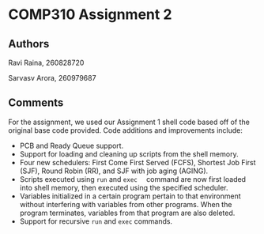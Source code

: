 # COMP310 Assignment 2

## Authors

Ravi Raina, 260828720

Sarvasv Arora, 260979687

## Comments

For the assignment, we used our Assignment 1 shell code based off of the original base code provided.
Code additions and improvements include:

- PCB and Ready Queue support.
- Support for loading and cleaning up scripts from the shell memory.
- Four new schedulers: First Come First Served (FCFS), Shortest Job First (SJF), Round Robin (RR), and SJF with job aging (AGING).
- Scripts executed using `run` and `exec  ` command are now first loaded into shell memory, then executed using the specified scheduler.
- Variables initialized in a certain program pertain to that environment without interfering with variables from other programs. When the program terminates, variables from that program are also deleted.
- Support for recursive `run` and `exec` commands.
